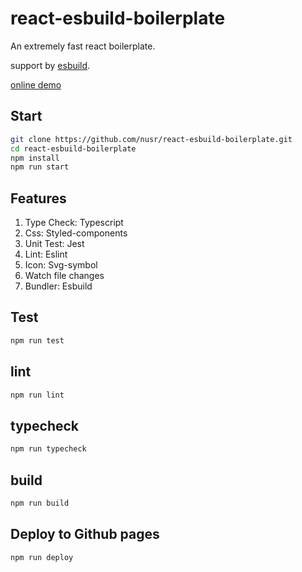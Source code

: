 # react-esbuild-boilerplate

An extremely fast react boilerplate. 

support by [esbuild](https://github.com/evanw/esbuild).

[online demo](https://nusr.github.io/react-esbuild-boilerplate/)

## Start

```bash
git clone https://github.com/nusr/react-esbuild-boilerplate.git
cd react-esbuild-boilerplate
npm install
npm run start
```

## Features

1. Type Check: Typescript
2. Css: Styled-components
3. Unit Test: Jest
4. Lint: Eslint
5. Icon: Svg-symbol
6. Watch file changes
7. Bundler: Esbuild

## Test

```bash
npm run test
```

## lint

```bash
npm run lint
```

## typecheck

```bash
npm run typecheck
```

## build

```bash
npm run build
```

## Deploy to Github pages

```bash
npm run deploy
```